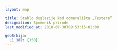 ```yaml
---
layout: map

title: Stablo duglazije kod odmarališta „Testera”
designation: Spomenik prirode
last_modified_at: 2018-07-30T09:53:15+02:00

geoSrbija:
  L1_182: [158]
---
```

